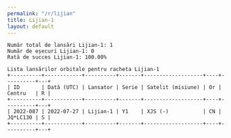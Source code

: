 ```yaml
---
permalink: "/r/lijian"
title: Lijian-1
layout: default
---
```


    Număr total de lansări Lijian-1: 1
    Număr de eșecuri Lijian-1: 0
    Rată de succes Lijian-1: 100.00%
    
    Lista lansărilor orbitale pentru racheta Lijian-1
    +----------+------------+----------+-------+-------------------+----+----------+---+
    | ID       | Dată (UTC) | Lansator | Serie | Satelit (misiune) | Or | Centru   | R |
    +----------+------------+----------+-------+-------------------+----+----------+---+
    | 2022-087 | 2022-07-27 | Lijian-1 | Y1    | XJS (-)           | CN | JQ*LC130 | S |
    +----------+------------+----------+-------+-------------------+----+----------+---+
    


